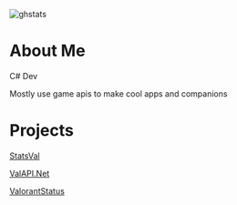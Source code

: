 ![ghstats](https://github-readme-stats.vercel.app/api?username=brianbaldner&theme=dark&show_icons=true&theme=synthwave)

# About Me
C# Dev

Mostly use game apis to make cool apps and companions

# Projects
[StatsVal](https://www.statsval.com/)

[ValAPI.Net](https://github.com/brianbaldner/ValAPI.Net)

[ValorantStatus](https://github.com/brianbaldner/ValorantStatus)
